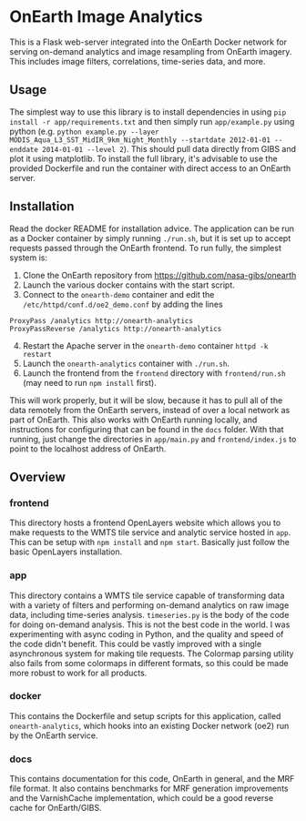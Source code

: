 # OnEarth Image Analytics

This is a Flask web-server integrated into the OnEarth Docker network for serving
on-demand analytics and image resampling from OnEarth imagery. This includes image filters, 
correlations, time-series data, and more.

## Usage

The simplest way to use this library is to install dependencies in using `pip install -r app/requirements.txt` and then simply run `app/example.py` using python (e.g. `python example.py --layer MODIS_Aqua_L3_SST_MidIR_9km_Night_Monthly --startdate 2012-01-01 --enddate 2014-01-01 --level 2`). This should pull data directly from GIBS and plot it using matplotlib. To install the full library, it's advisable to use the provided Dockerfile and run the container with direct access to an OnEarth server.

## Installation

Read the docker README for installation advice. The application can be run as a Docker container by simply running `./run.sh`,
but it is set up to accept requests passed through the OnEarth frontend. To run fully, the simplest system is:

1. Clone the OnEarth repository from https://github.com/nasa-gibs/onearth
2. Launch the various docker contains with the start script.
3. Connect to the `onearth-demo` container and edit the `/etc/httpd/conf.d/oe2_demo.conf` by adding the lines

```
ProxyPass /analytics http://onearth-analytics
ProxyPassReverse /analytics http://onearth-analytics
```

4. Restart the Apache server in the `onearth-demo` container `httpd -k restart`
5. Launch the `onearth-analytics` container with `./run.sh`. 
6. Launch the frontend from the `frontend` directory with `frontend/run.sh` (may need to run `npm install` first).

This will work properly, but it will be slow, because it has to pull all of the data remotely from the OnEarth servers, instead of 
over a local network as part of OnEarth. This also works with OnEarth running locally, and instructions for configuring
that can be found in the `docs` folder. With that running, just change the directories in `app/main.py` and `frontend/index.js`
to point to the localhost address of OnEarth.

## Overview

### frontend

This directory hosts a frontend OpenLayers website which allows you to make requests to the WMTS tile service and analytic service
hosted in `app`. This can be setup with `npm install` and `npm start`. Basically just follow the basic OpenLayers installation.

### app

This directory contains a WMTS tile service capable of transforming data with a variety of filters and performing on-demand analytics
on raw image data, including time-series analysis. `timeseries.py` is the body of the code for doing on-demand analysis.
This is not the best code in the world. I was experimenting with async coding in Python, and the quality and speed of the
code didn't benefit. This could be vastly improved with a single asynchronous system for making tile requests. The Colormap
parsing utility also fails from some colormaps in different formats, so this could be made more robust to work for all products.

### docker

This contains the Dockerfile and setup scripts for this application, called `onearth-analytics`, which hooks into an existing Docker
network (oe2) run by the OnEarth service.

### docs

This contains documentation for this code, OnEarth in general, and the MRF file format. It also contains benchmarks for MRF generation
improvements and the VarnishCache implementation, which could be a good reverse cache for OnEarth/GIBS.
